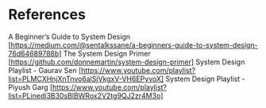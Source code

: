 # References

A Beginner’s Guide to System Design [https://medium.com/@sentalkssane/a-beginners-guide-to-system-design-76d64689788b]
The System Design Primer [https://github.com/donnemartin/system-design-primer]
System Design Playlist - Gaurav Sen [https://www.youtube.com/playlist?list=PLMCXHnjXnTnvo6alSjVkgxV-VH6EPyvoX]
System Design Playlist - Piyush Garg [https://www.youtube.com/playlist?list=PLinedj3B30sBlBWRox2V2tg9QJ2zr4M3o]
